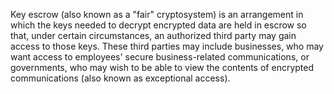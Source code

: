 Key escrow (also known as a "fair" cryptosystem) is an arrangement in which the keys needed to decrypt encrypted data are held in escrow so that, under certain circumstances, an authorized third party may gain access to those keys. These third parties may include businesses, who may want access to employees' secure business-related communications, or governments, who may wish to be able to view the contents of encrypted communications (also known as exceptional access).